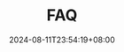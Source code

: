 ---
weight: 60
title: "FAQ"
description: ""
icon: "help"
date: "2024-08-11T23:54:19+08:00"
lastmod: "2024-08-11T23:54:19+08:00"
draft: true
toc: true
---